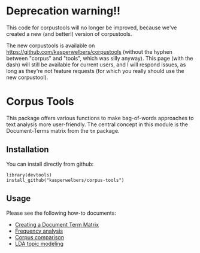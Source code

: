 Deprecation warning!!
============

This code for corpustools will no longer be improved, because we've created a new (and better!) version of corpustools. 

The new corpustools is available on https://github.com/kasperwelbers/corpustools (without the hyphen between "corpus" and "tools", which was silly anyway). This page (with the dash) will still be available for current users, and I will respond issues, as long as they're not feature requests (for which you really should use the new corpustool).

Corpus Tools
============

This package offers various functions to make bag-of-words approaches to text analysis more user-friendly.
The central concept in this module is the Document-Terms matrix from the `tm` package.

Installation
----

You can install directly from github:

```{r}
library(devtools)
install_github("kasperwelbers/corpus-tools")
```

Usage
-----

Please see the following how-to documents:

* [Creating a Document Term Matrix](howto/dtm.md)
* [Frequency analysis](howto/frequency.md)
* [Corpus comparison](howto/compare.md)
* [LDA topic modeling](howto/lda.md)
